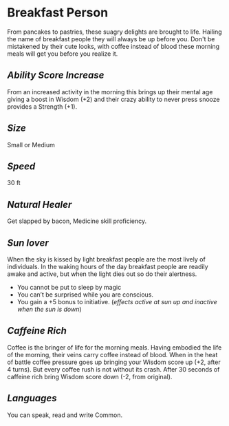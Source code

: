 # Breakfast Person
From pancakes to pastries, these suagry delights are brought to life. Hailing the name of breakfast people they will always be up before you. Don't be mistakened by their cute looks, with coffee instead of blood these morning meals will get you before you realize it.  

## *Ability Score Increase*
From an increased activity in the morning this brings up their mental age giving a boost in Wisdom (+2) and their crazy ability to never press snooze provides a Strength (+1). 

## *Size*
Small or Medium

## *Speed*
30 ft

## *Natural Healer*
Get slapped by bacon, Medicine skill proficiency.

## *Sun lover*
When the sky is kissed by light breakfast people are the most lively of individuals. In the waking hours of the day breakfast people are readily awake and active, but when the light dies out so do their alertness.
* You cannot be put to sleep by magic
* You can’t be surprised while you are conscious.
* You gain a +5 bonus to initiative.
(*effects active at sun up and inactive when the sun is down*) 

## *Caffeine Rich*
Coffee is the bringer of life for the morning meals. Having embodied the life of the morning, their veins carry coffee instead of blood. When in the heat of battle coffee pressure goes up bringing your Wisdom score up (+2, after 4 turns). But every coffee rush is not without its crash. After 30 seconds of caffeine rich bring Wisdom score down (-2, from original). 

## *Languages*
You can speak, read and write Common.


